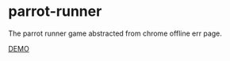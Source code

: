 # parrot-runner
The parrot runner game abstracted from chrome offline err page.

[DEMO](https://dshved.github.io/parrot-runner)
